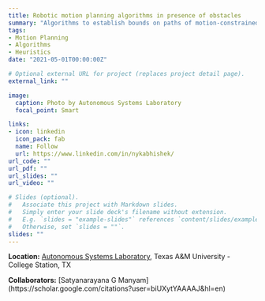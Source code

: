 ```yaml
---
title: Robotic motion planning algorithms in presence of obstacles
summary: "Algorithms to establish bounds on paths of motion-constrained vehicles in the presence of obstacles."
tags:
- Motion Planning
- Algorithms
- Heuristics
date: "2021-05-01T00:00:00Z"

# Optional external URL for project (replaces project detail page).
external_link: ""

image:
  caption: Photo by Autonomous Systems Laboratory
  focal_point: Smart

links:
- icon: linkedin
  icon_pack: fab
  name: Follow
  url: https://www.linkedin.com/in/nykabhishek/
url_code: ""
url_pdf: ""
url_slides: ""
url_video: ""

# Slides (optional).
#   Associate this project with Markdown slides.
#   Simply enter your slide deck's filename without extension.
#   E.g. `slides = "example-slides"` references `content/slides/example-slides.md`.
#   Otherwise, set `slides = ""`.
slides: ""
---
```


<b>Location:</b> [Autonomous Systems Laboratory](https://autonomy.engr.tamu.edu/), Texas A&M University - College Station, TX

<!-- <p>
    <iframe width="720" height="405" src="https://www.youtube.com/embed/0Qlv_Cc4pwY" frameborder="0" allow="accelerometer; autoplay; encrypted-media; gyroscope; picture-in-picture" allowfullscreen></iframe>
</p> -->


<p>
    <b>Collaborators:</b> [Satyanarayana G Manyam](https://scholar.google.com/citations?user=biUXytYAAAAJ&hl=en)
</p>